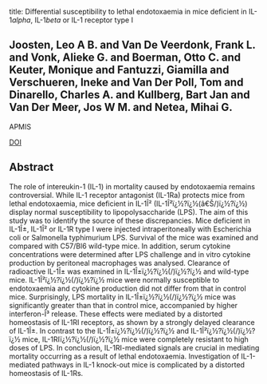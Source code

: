 title: Differential susceptibility to lethal endotoxaemia in mice deficient in IL-1$alpha$, IL-1$beta$ or IL-1 receptor type I

## Joosten, Leo A B. and Van De Veerdonk, Frank L. and Vonk, Alieke G. and Boerman, Otto C. and Keuter, Monique and Fantuzzi, Giamilla and Verschueren, Ineke and Van Der Poll, Tom and Dinarello, Charles A. and Kullberg, Bart Jan and Van Der Meer, Jos W M. and Netea, Mihai G.
APMIS

<a href="https://doi.org/10.1111/j.1600-0463.2010.02684.x">DOI</a>

## Abstract
The role of intereukin-1 (IL-1) in mortality caused by endotoxaemia remains controversial. While IL-1 receptor antagonist (IL-1Ra) protects mice from lethal endotoxaemia, mice deficient in IL-1Î² (IL-1Î²ï¿½?ï¿½(â€Š/)ï¿½?ï¿½) display normal susceptibility to lipopolysaccharide (LPS). The aim of this study was to identify the source of these discrepancies. Mice deficient in IL-1Î±, IL-1Î² or IL-1R type I were injected intraperitoneally with Escherichia coli or Salmonella typhimurium LPS. Survival of the mice was examined and compared with C57/Bl6 wild-type mice. In addition, serum cytokine concentrations were determined after LPS challenge and in vitro cytokine production by peritoneal macrophages was analysed. Clearance of radioactive IL-1Î± was examined in IL-1Î±ï¿½?ï¿½(/)ï¿½?ï¿½ and wild-type mice. IL-1Î²ï¿½?ï¿½(/)ï¿½?ï¿½ mice were normally susceptible to endotoxaemia and cytokine production did not differ from that in control mice. Surprisingly, LPS mortality in IL-1Î±ï¿½?ï¿½(/)ï¿½?ï¿½ mice was significantly greater than that in control mice, accompanied by higher interferon-Î³ release. These effects were mediated by a distorted homeostasis of IL-1RI receptors, as shown by a strongly delayed clearance of IL-1Î±. In contrast to the IL-1Î±ï¿½?ï¿½(/)ï¿½?ï¿½ and IL-1Î²ï¿½?ï¿½(/)ï¿½?ï¿½ mice, IL-1RIï¿½?ï¿½(/)ï¿½?ï¿½ mice were completely resistant to high doses of LPS. In conclusion, IL-1RI-mediated signals are crucial in mediating mortality occurring as a result of lethal endotoxaemia. Investigation of IL-1-mediated pathways in IL-1 knock-out mice is complicated by a distorted homeostasis of IL-1Rs.

